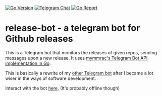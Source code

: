 [![Go Version](https://img.shields.io/github/go-mod/go-version/chofnar/release-bot?logo=go)](go.mod)
[![Telegram Chat](https://img.shields.io/static/v1?label=Bot&message=chat&color=29a1d4&logo=telegram)](https://t.me/prgitrelbot)
[![Go Report](https://img.shields.io/badge/Go%20Report-A+-brightgreen.svg?style=flat)](https://goreportcard.com/report/github.com/chofnar/release-bot)

# release-bot - a telegram bot for Github releases

This is a Telegram bot that monitors the releases of given repos, sending messages upon a new release. 
It uses [mymmrac's Telegram Bot API implementation in Go](https://github.com/mymmrac/telego).

This is basically a rewrite of my [other Telegram bot](https://github.com/chofnar/BasicGithubReleasesTelegramBot) after I became a lot wiser in the ways of software development.

Interact with the bot [here](https://t.me/prgitrelbot). (It's probably offline though)
